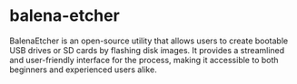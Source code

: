 # balena-etcher
BalenaEtcher is an open-source utility that allows users to create bootable USB drives or SD cards by flashing disk images. It provides a streamlined and user-friendly interface for the process, making it accessible to both beginners and experienced users alike.
